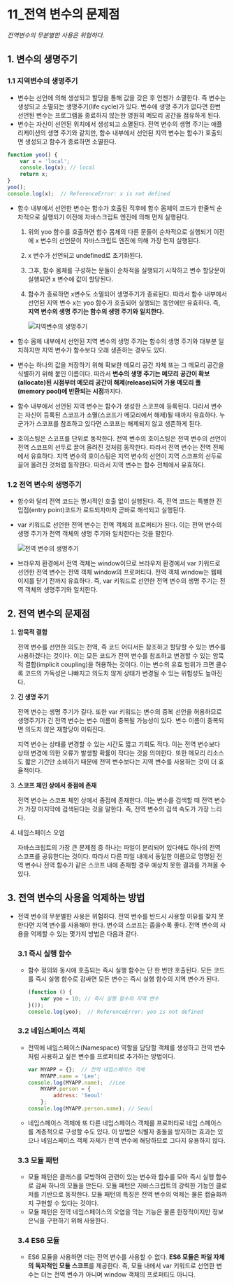 # 11_전역 변수의 문제점

*전역변수의 무분별한 사용은 위험하다.*



## 1. 변수의 생명주기

### 1.1 지역변수의 생명주기

* 변수는 선언에 의해 생성되고 할당을 통해 값을 갖은 후 언젠가 소멸한다. 즉 변수는 생성되고 소멸되는 생명주기(life cycle)가 있다. 변수에 생명 주기가 없다면 한번 선언된 변수는 프로그램을 종료하지 않는한 영원히 메모리 공간을 점유하게 된다.
* 변수는 자신이 선언된 위치에서 생성되고 소멸된다. 전역 변수의 생명 주기는 애플리케이션의 생명 주기와 같지만, 함수 내부에서 선언된 지역 변수는 함수가 호출되면 생성되고 함수가  종료하면 소멸한다. 

```js
function yoo() {
    var x = 'local';
    console.log(x); // local
    return x;
}
yoo();
console.log(x);  // ReferenceError: x is not defined
```

* 함수 내부에서 선언한 변수는 함수가 호출된 직후에 함수 몸체의 코드가 한줄씩 순차적으로 실행되기 이전에 자바스크립트 엔진에 의해 먼저 실행된다.

  1. 위의 yoo 함수를 호출하면 함수 몸체의 다른 문들이 순차적으로 실행되기 이전에 x 변수의 선언문이 자바스크립트 엔진에 의해 가장 먼저 실행된다.

  2. x 변수가 선언되고 undefined로 초기화된다.

  3. 그후, 함수 몸체를 구성하는 문들이 순차적을 실행되기 시작하고 변수 할당문이 실행되면 x 변수에 값이 할당된다. 

  4. 함수가 종료하면 x변수도 소멸되어 생명주기가 종료된다. 따라서 함수 내부에서 선언된 지역 변수 x는 yoo 함수가 호출되어 실행되는 동안에만 유효하다. 즉, **지역 변수의 생명 주기는 함수의 생명 주기와 일치한다.** 

     ![지역변수의 생명주기](https://user-images.githubusercontent.com/68039555/93042133-406c1900-f689-11ea-8d55-509f7cfea2e3.png)

* 함수 몸체 내부에서 선언된 지역 변수의 생명 주기는 함수의 생명 주기와 대부분 일치하지만 지역 변수가 함수보다 오래 생존하는 경우도 있다. 
* 변수는 하나의 값을 저장하기 위해 확보한 메모리 공간 자체 또는 그 메모리 공간을 식별하기 위해 붙인 이름이다. 따라서 **변수의 생명 주기는 메모리 공간이 확보(allocate)된 시점부터 메모리 공간이 해제(release)되어 가용 메모리 풀(memory pool)에 반환되는 시점**까지다.
* 함수 내부에서 선언된 지역 변수는 함수가 생성한 스코프에 등록된다. 다라서 변수는 자신이 등록된 스코프가 소멸(스코프가 메모리에서 해제)될 때까지 유효하다. 누군가가 스코프를 참조하고 있다면 스코프는 해제되지 않고 생존하게 된다. 
* 호이스팅은 스코프를 단위로 동작한다. 전역 변수의 호이스팅은 전역 변수의 선언이 전역 스코프의 선두로 끌어 올려진 것처럼 동작한다. 따라서 전역 변수는 전역 전체에서 유효하다. 지역 변수의 호이스팅은 지역 변수의 선언이 지역 스코프의 선두로 끌어 올려진 것처럼 동작한다. 따라서 지역 변수는 함수 전체에서 유효하다.



### 1.2 전역 변수의 생명주기

* 함수와 달리 전역 코드는 명시적인 호출 없이 실행된다. 즉, 전역 코드는 특별한 진입점(entry point)코드가 로드되자마자 곧바로 해석되고 실행된다.

* var 키워드로 선언한 전역 변수는 전역 객체의 프로퍼티가 된다. 이는 전역 변수의 생명 주기가 전역 객체의 생명 주기와 일치한다는 것을 말한다.

  ![전역 변수의 생명주기](https://user-images.githubusercontent.com/68039555/93043817-e3269680-f68d-11ea-97b5-dbeb8d55018a.png)

* 브라우저 환경에서 전역 객체는 window이므로 브라우저 환경에서 var 키워드로 선언한 전역 변수는 전역 객체 window의 프로퍼티다. 전역 객체 window는 웹페이지를 닫기 전까지 유효하다. 즉, var 키워드로 선언한 전역 변수의 생명 주기는 전역 객체의 생명주기와 일치한다.



## 2. 전역 변수의 문제점

1. **암묵적 결합**

   전역 변수를 선언한 의도는 전역, 즉 코드 어디서든 참조하고 할당할 수 있는 변수를 사용하겠다는 것이다. 이는 모든 코드가 전역 변수를 참조하고 변경할 수 있는 암묵적 결합(implicit coupling)을 허용하는 것이다. 이는 변수의 유효 범위가 크면 클수록 코드의 가독성은 나빠지고 의도치 않게 상태가 변경될 수 있는 위험성도 높아진다.

   

2. **긴 생명 주기**

   전역 변수는 생명 주기가 길다. 또한 var 키워드는 변수의 중복 선언을 허용하므로 생명주기가 긴 전역 변수는 변수 이름이 중복될 가능성이 있다. 변수 이름이 중복되면 의도치 않은 재할당이 이뤄진다. 

   지역 변수는 상태를 변경할 수 있는 시간도 짧고 기회도 적다. 이는 전역 변수보다 상태 변경에 의한 오류가 발생할 확률이 작다는 것을 의미한다. 또한 메모리 리소스도 짧은 기간만 소비하기 때문에 전역 변수보다는 지역 변수를 사용하는 것이 더 효율적이다.

   

3. **스코프 체인 상에서 종점에 존재**

   전역 변수는 스코프 체인 상에서 종점에 존재한다. 이는 변수를 검색할 때 전역 변수가 가장 마지막에 검색된다는 것을 말한다. 즉, 전역 변수의 검색 속도가 가장 느리다.

   

4. 네임스페이스 오염

   자바스크립트의 가장 큰 문제점 중 하나는 파일이 분리되어 있다해도 하나의 전역 스코프를 공유한다는 것이다. 따라서 다른 파일 내에서 동일한 이름으로 명명된 전역 변수나 전역 함수가 같은 스코프 내에 존재할 경우 예상치 못한 결과를 가져올 수 있다.



## 3. 전역 변수의 사용을 억제하는 방법

* 전역 변수의 무분별한 사용은 위험하다. 전역 변수를 반드시 사용할 이유를 찾지 못한다면 지역 변수를 사용해야 한다. 변수의 스코프는 좁을수록 좋다. 전역 변수의 사용을 억제할 수 있는 몇가지 방법은 다음과 같다. 

  ### 3.1 즉시 실행 함수

  * 함수 정의와 동시에 호출되는 즉시 실행 함수는 단 한 번만 호출된다. 모든 코드를 즉시 실행 함수로 감싸면 모든 변수는 즉시 실행 함수의 지역 변수가 된다. 

    ```js
    (function () {
        var yoo = 10; // 즉시 실행 함수의 지역 변수
    }());
    console.log(yoo);  // ReferenceError: yoo is not defined
    ```

  

  ### 3.2 네임스페이스 객체

  * 전역에 네임스페이스(Namespace) 역할을 담당할 객체를 생성하고 전역 변수처럼 사용하고 싶은 변수를 프로퍼티로 추가하는 방법이다.

    ```js
    var MYAPP = {};  // 전역 네임스페이스 객체
    	MYAPP.name = 'Lee';
    console.log(MYAPP.name);  //Lee
    	MYAPP.person = {
            address: 'Seoul'
        };
    console.log(MYAPP.person.name); // Seoul
    ```

  * 네임스페이스 객체에 또 다른 네임스페이스 객체를 프로퍼티로 네임 스페이스를 계층적으로 구성할 수도 있다. 이 방법은 식별자 충돌을 방지하는 효과는 있으나 네임스페이스 객체 자체가 전역 변수에 해당하므로 그다지 유용하지 않다.

  

  ### 3.3 모듈 패턴

  * 모듈 패턴은 클래스를 모방하여 관련이 있는 변수와 함수를 모아 즉시 실행 함수로 감싸 하나의 모듈을 만든다. 모듈 패턴은 자바스크립트의 강력한 기능인 클로저를 기반으로 동작한다. 모듈 패턴의 특징은 전역 변수의 억제는 물론 캡슐화까지 구현할 수 있다는 것이다.
  * 모듈 패턴은 전역 네임스페이스의 오염을 막는 기능은 물론 한정적이지만 정보 은닉을 구현하기 위해 사용한다.

  

  ### 3.4 ES6 모듈

  * ES6 모듈을 사용하면 더는 전역 변수를 사용할 수 없다. **ES6 모듈은 파일 자체의 독자적인 모듈 스코프**를 제공한다. 즉, 모듈 내에서 var 키워드로 선언한 변수는 더는 전역 변수가 아니며 window 객체의 프로퍼티도 아니다.

